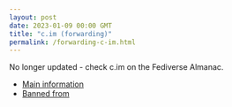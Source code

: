 ```yaml
---
layout: post
date: 2023-01-09 00:00 GMT
title: "c.im (forwarding)"
permalink: /forwarding-c-im.html
---
```


No longer updated - check c.im on the Fediverse Almanac.

* [Main information](https://www.fediversealmanac.com/api/v1/instances/c.im)
* [Banned from](https://www.fediversealmanac.com/api/v1/instances/c.im/banned_from)

